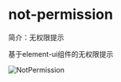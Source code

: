 # not-permission

简介：无权限提示

基于element-ui组件的无权限提示

![NotPermission](https://user-images.githubusercontent.com/18508817/40156536-aa55aa7c-59cc-11e8-971a-ecc339655041.png)
